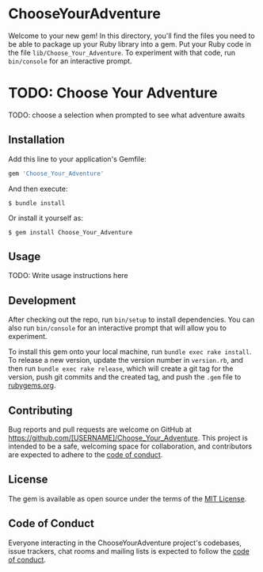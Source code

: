 # ChooseYourAdventure

Welcome to your new gem! In this directory, you'll find the files you need to be able to package up your Ruby library into a gem. Put your Ruby code in the file `lib/Choose_Your_Adventure`. To experiment with that code, run `bin/console` for an interactive prompt.

# TODO: Choose Your Adventure

TODO: choose a selection when prompted to see what adventure awaits

## Installation

Add this line to your application's Gemfile:

```ruby
gem 'Choose_Your_Adventure'
```

And then execute:

    $ bundle install

Or install it yourself as:

    $ gem install Choose_Your_Adventure

## Usage

TODO: Write usage instructions here

## Development

After checking out the repo, run `bin/setup` to install dependencies. You can also run `bin/console` for an interactive prompt that will allow you to experiment.

To install this gem onto your local machine, run `bundle exec rake install`. To release a new version, update the version number in `version.rb`, and then run `bundle exec rake release`, which will create a git tag for the version, push git commits and the created tag, and push the `.gem` file to [rubygems.org](https://rubygems.org).

## Contributing

Bug reports and pull requests are welcome on GitHub at https://github.com/[USERNAME]/Choose_Your_Adventure. This project is intended to be a safe, welcoming space for collaboration, and contributors are expected to adhere to the [code of conduct](https://github.com/[USERNAME]/Choose_Your_Adventure/blob/master/CODE_OF_CONDUCT.md).

## License

The gem is available as open source under the terms of the [MIT License](https://opensource.org/licenses/MIT).

## Code of Conduct

Everyone interacting in the ChooseYourAdventure project's codebases, issue trackers, chat rooms and mailing lists is expected to follow the [code of conduct](https://github.com/[USERNAME]/Choose_Your_Adventure/blob/master/CODE_OF_CONDUCT.md).
